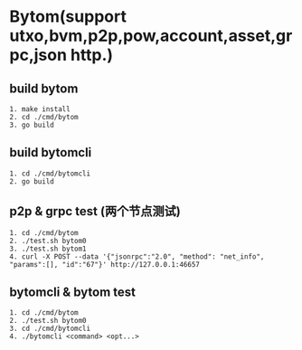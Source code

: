 # Bytom(support utxo,bvm,p2p,pow,account,asset,grpc,json http.)

## build bytom
``` console
1. make install
2. cd ./cmd/bytom
3. go build
```
## build bytomcli
``` console
1. cd ./cmd/bytomcli
2. go build
```
## p2p & grpc test (两个节点测试)
``` console
1. cd ./cmd/bytom
2. ./test.sh bytom0
3. ./test.sh bytom1
4. curl -X POST --data '{"jsonrpc":"2.0", "method": "net_info", "params":[], "id":"67"}' http://127.0.0.1:46657
```
## bytomcli & bytom test
``` console
1. cd ./cmd/bytom
2. ./test.sh bytom0
3. cd ./cmd/bytomcli
4. ./bytomcli <command> <opt...>
```
